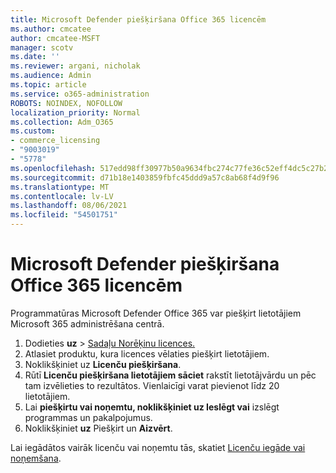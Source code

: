```yaml
---
title: Microsoft Defender piešķiršana Office 365 licencēm
ms.author: cmcatee
author: cmcatee-MSFT
manager: scotv
ms.date: ''
ms.reviewer: argani, nicholak
ms.audience: Admin
ms.topic: article
ms.service: o365-administration
ROBOTS: NOINDEX, NOFOLLOW
localization_priority: Normal
ms.collection: Adm_O365
ms.custom:
- commerce_licensing
- "9003019"
- "5778"
ms.openlocfilehash: 517edd98ff30977b50a9634fbc274c77fe36c52eff4dc5c27b24e1d57dc7cc8e
ms.sourcegitcommit: d71b18e1403859fbfc45ddd9a57c8ab68f4d9f96
ms.translationtype: MT
ms.contentlocale: lv-LV
ms.lasthandoff: 08/06/2021
ms.locfileid: "54501751"
---
```

# <a name="assign-microsoft-defender-for-office-365-licenses"></a>Microsoft Defender piešķiršana Office 365 licencēm

Programmatūras Microsoft Defender Office 365 var piešķirt lietotājiem Microsoft 365 administrēšana centrā.

1. Dodieties **uz**  >  [Sadaļu Norēķinu licences.](https://go.microsoft.com/fwlink/p/?linkid=842264)
2. Atlasiet produktu, kura licences vēlaties piešķirt lietotājiem.
3. Noklikšķiniet uz **Licenču piešķiršana**.
4. Rūtī **Licenču piešķiršana lietotājiem sāciet**  rakstīt lietotājvārdu un pēc tam izvēlieties to rezultātos. Vienlaicīgi varat pievienot līdz 20 lietotājiem.
5. Lai **piešķirtu vai noņemtu, noklikšķiniet uz Ieslēgt vai**  izslēgt programmas un pakalpojumus.
6. Noklikšķiniet **uz** Piešķirt un  **Aizvērt**.

Lai iegādātos vairāk licenču vai noņemtu tās, skatiet [Licenču iegāde vai noņemšana](/microsoft-365/commerce/licenses/buy-licenses#buy-or-remove-licenses-for-your-business-subscription).